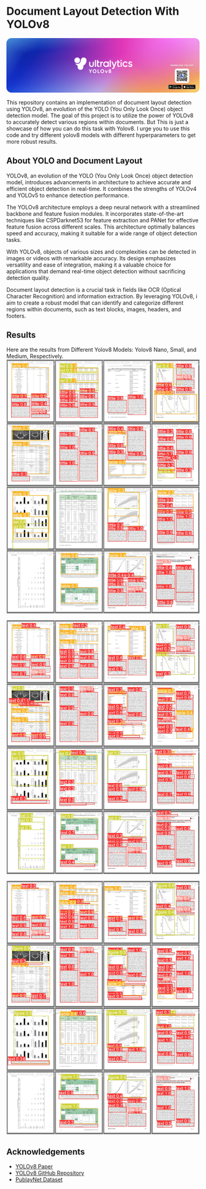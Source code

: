 # Document Layout Detection With YOLOv8

![Header Image](/images/banner-yolov8.png)

This repository contains an implementation of document layout detection using YOLOv8, an evolution of the YOLO (You Only Look Once) object detection model. The goal of this project is to utilize the power of YOLOv8 to accurately detect various regions within documents. But This is just a showcase of how you can do this task with Yolov8. I urge you to use this code and try different yolov8 models with different hyperparameters to get more robust results. 

## About YOLO and Document Layout

YOLOv8, an evolution of the YOLO (You Only Look Once) object detection model, introduces advancements in architecture to achieve accurate and efficient object detection in real-time. It combines the strengths of YOLOv4 and YOLOv5 to enhance detection performance.

The YOLOv8 architecture employs a deep neural network with a streamlined backbone and feature fusion modules. It incorporates state-of-the-art techniques like CSPDarknet53 for feature extraction and PANet for effective feature fusion across different scales. This architecture optimally balances speed and accuracy, making it suitable for a wide range of object detection tasks.

With YOLOv8, objects of various sizes and complexities can be detected in images or videos with remarkable accuracy. Its design emphasizes versatility and ease of integration, making it a valuable choice for applications that demand real-time object detection without sacrificing detection quality.

Document layout detection is a crucial task in fields like OCR (Optical Character Recognition) and information extraction. By leveraging YOLOv8, i aim to create a robust model that can identify and categorize different regions within documents, such as text blocks, images, headers, and footers.

## Results

Here are the results from Different Yolov8 Models: Yolov8 Nano, Small, and Medium, Respectively.
![Result 1](/images/yolov8Nano3.png)

![Result 2](/images/yolov8Small.png)

![Result 3](/images/yolov8Medium.png)

## Acknowledgements

- [YOLOv8 Paper](https://arxiv.org/pdf/2305.09972.pdf)
- [YOLOv8 GitHub Repository](https://github.com/ultralytics/ultralytics)
- [PublayNet Dataset](https://arxiv.org/pdf/1908.07836.pdf)
